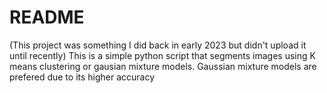 # README

(This project was something I did back in early 2023 but didn't upload it until recently) This is a simple python script that segments images using K means clustering or gausian mixture models. Gaussian mixture models are prefered due to its higher accuracy
